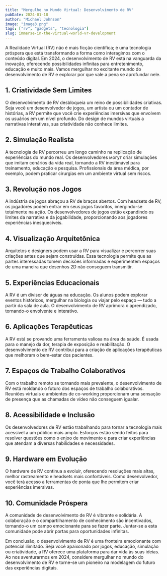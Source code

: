 ```yaml
---
title: "Mergulhe no Mundo Virtual: Desenvolvimento de RV"
pubDate: 2024-01-18
author: "Michael Johnson"
image: "image3.png"
tags: ["rv", "gadgets", "tecnologia"]
slug: immerse-in-the-virtual-world-vr-development
---
```


A Realidade Virtual (RV) não é mais ficção científica; é uma tecnologia próspera que está transformando a forma como interagimos com o conteúdo digital. Em 2024, o desenvolvimento de RV está na vanguarda da inovação, oferecendo possibilidades infinitas para entretenimento, educação e muito mais. Vamos mergulhar no excitante mundo do desenvolvimento de RV e explorar por que vale a pena se aprofundar nele.

## **1. Criatividade Sem Limites**

O desenvolvimento de RV desbloqueia um reino de possibilidades criativas. Seja você um desenvolvedor de jogos, um artista ou um contador de histórias, a RV permite que você crie experiências imersivas que envolvem os usuários em um nível profundo. Do design de mundos virtuais a narrativas interativas, sua criatividade não conhece limites.

## **2. Simulação Realista**

A tecnologia de RV percorreu um longo caminho na replicação de experiências do mundo real. Os desenvolvedores могут criar simulações que imitam cenários da vida real, tornando a RV inestimável para treinamento, educação e pesquisa. Profissionais da área médica, por exemplo, podem praticar cirurgias em um ambiente virtual sem riscos.

## **3. Revolução nos Jogos**

A indústria de jogos abraçou a RV de braços abertos. Com headsets de RV, os jogadores podem entrar em seus jogos favoritos, imergindo-se totalmente na ação. Os desenvolvedores de jogos estão expandindo os limites da narrativa e da jogabilidade, proporcionando aos jogadores experiências inesquecíveis.

## **4. Visualização Arquitetônica**

Arquitetos e designers podem usar a RV para visualizar e percorrer suas criações antes que sejam construídas. Essa tecnologia permite que as partes interessadas tomem decisões informadas e experimentem espaços de uma maneira que desenhos 2D não conseguem transmitir.

## **5. Experiências Educacionais**

A RV é um divisor de águas na educação. Os alunos podem explorar eventos históricos, mergulhar na biologia ou viajar pelo espaço — tudo a partir da sala de aula. O desenvolvimento de RV aprimora o aprendizado, tornando-o envolvente e interativo.

## **6. Aplicações Terapêuticas**

A RV está se provando uma ferramenta valiosa na área da saúde. É usada para o manejo da dor, terapia de exposição e reabilitação. O desenvolvimento de RV contribui para a criação de aplicações terapêuticas que melhoram o bem-estar dos pacientes.

## **7. Espaços de Trabalho Colaborativos**

Com o trabalho remoto se tornando mais prevalente, o desenvolvimento de RV está moldando o futuro dos espaços de trabalho colaborativos. Reuniões virtuais e ambientes de co-working proporcionam uma sensação de presença que as chamadas de vídeo não conseguem igualar.

## **8. Acessibilidade e Inclusão**

Os desenvolvedores de RV estão trabalhando para tornar a tecnologia mais acessível a um público mais amplo. Esforços estão sendo feitos para resolver questões como o enjoo de movimento e para criar experiências que atendam a diversas habilidades e necessidades.

## **9. Hardware em Evolução**

O hardware de RV continua a evoluir, oferecendo resoluções mais altas, melhor rastreamento e headsets mais confortáveis. Como desenvolvedor, você terá acesso a ferramentas de ponta que lhe permitem criar experiências imersivas.

## **10. Comunidade Próspera**

A comunidade de desenvolvimento de RV é vibrante e solidária. A colaboração e o compartilhamento de conhecimento são incentivados, tornando-o um campo emocionante para se fazer parte. Juntar-se a esta comunidade pode abrir portas para oportunidades infinitas.

Em conclusão, o desenvolvimento de RV é uma fronteira emocionante com potencial ilimitado. Seja você apaixonado por jogos, educação, simulação ou criatividade, a RV oferece uma plataforma para dar vida às suas ideias. Ao nos aventurarmos em 2024, considere mergulhar no mundo do desenvolvimento de RV e torne-se um pioneiro na modelagem do futuro das experiências digitais.
